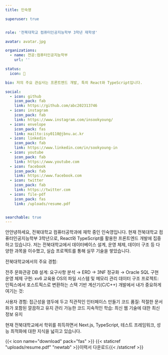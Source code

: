```yaml
---
title: 인숙영

superuser: true


role: '전북대학교 컴퓨터인공지능학부 3학년 재학생'

avatar: avatar.jpg

organizations:
  - name: 전공:컴퓨터인공지능학부
    url: ''

status:
  icon: 🐥

bio: 저의 주요 관심사는 프론트엔드 개발, 특히 React와 TypeScript입니다.

social:
  - icon: github
    icon_pack: fab
    link: https://github.com/abc202313746
  - icon: instagram
    icon_pack: fab
    link: https://www.instagram.com/insookyoung/
  - icon: envelope
    icon_pack: fas
    link: mailto:isy0110@jbnu.ac.kr
  - icon: linkedin
    icon_pack: fab
    link: https://www.linkedin.com/in/sookyoung-in
  - icon: youtube
    icon_pack: fab
    link: https://www.youtube.com
  - icon: facebook
    icon_pack: fab
    link: https://www.facebook.com
  - icon: twitter
    icon_pack: fab
    link: https://twitter.com
  - icon: file-pdf
    icon_pack: fas
    link: /uploads/resume.pdf


searchable: true
---
```


<div class="justify-text dark-mode-text">
<script>

document.addEventListener('DOMContentLoaded', function() {
  function updateTextColor() {
    const isDark = document.body.getAttribute('data-mode') === 'dark';
    const bioText = document.querySelector('.justify-text.dark-mode-text');
    if (bioText && isDark) {
      bioText.style.setProperty('color', '#ffffff', 'important');
      const spans = bioText.querySelectorAll('*');
      spans.forEach(span => {
        span.style.setProperty('color', '#ffffff', 'important');
      });
    }
  }
  
  updateTextColor();
  
  // Watch for theme changes
  const observer = new MutationObserver(updateTextColor);
  observer.observe(document.body, { attributes: true, attributeFilter: ['data-mode'] });
});
</script>

안안녕하세요, 전북대학교 컴퓨터공학과에 재학 중인 인숙영입니다. 현재 전북대학교 컴퓨터인공지능학부 3학년으로, React와 TypeScript를 활용한 프론트엔드 개발에 집중하고 있습니다.
저는 전북대학교에서 데이터베이스 설계, 운영 체제, 데이터 구조 등 다양한 과목을 이수했고, 실습 프로젝트를 통해 실무 기술을 쌓았습니다.

전북대학교에서의 주요 경험:

전주 문화관광 DB 설계: 요구사항 분석 → ERD → 3NF 정규화 → Oracle SQL 구현
운영 체제 구현: xv6 교육용 OS의 파일 시스템 및 메모리 관리
데이터 구조 프로젝트: 인픽스에서 포스트픽스로 변환하는 스택 기반 계산기(C/C++)
개발에서 내가 중요하게 여기는 것:

사용자 경험: 접근성을 염두에 두고 직관적인 인터페이스 만들기
코드 품질: 적절한 문서화가 포함된 깔끔하고 유지 관리 가능한 코드
지속적인 학습: 최신 웹 기술에 대한 최신 정보 유지

현재 전북대학교에서 학위를 취득하면서 Next.js, TypeScript, 테스트 프레임워크, 성능 최적화에 대한 지식을 넓히고 있습니다.
</div>

{{< icon name="download" pack="fas" >}} {{< staticref "uploads/resume.pdf" "newtab" >}}이력서 다운로드{{< /staticref >}}
